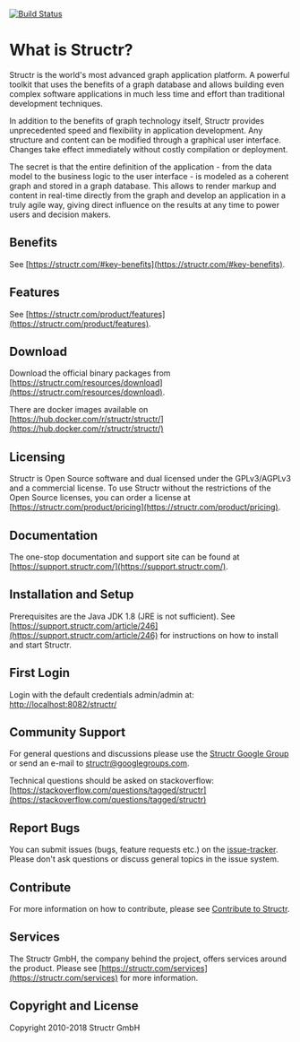 [![Build Status](http://ci.structr.org:59398/job/Structr/badge/icon)](http://ci.structr.org:59398/job/Structr)

# What is Structr?

Structr is the world's most advanced graph application platform. A powerful toolkit that uses the benefits of a graph database and allows building even complex software applications in much less time and effort than traditional development techniques.

In addition to the benefits of graph technology itself, Structr provides unprecedented speed and flexibility in application development. Any structure and content can be modified through a graphical user interface. Changes take effect immediately without costly compilation or deployment.

The secret is that the entire definition of the application - from the data model to the business logic to the user interface - is modeled as a coherent graph and stored in a graph database. This allows to render markup and content in real-time directly from the graph and develop an application in a truly agile way, giving direct influence on the results at any time to power users and decision makers.

## Benefits

See [https://structr.com/#key-benefits](https://structr.com/#key-benefits).

## Features

See [https://structr.com/product/features](https://structr.com/product/features).

## Download

Download the official binary packages from [https://structr.com/resources/download](https://structr.com/resources/download).

There are docker images available on [https://hub.docker.com/r/structr/structr/](https://hub.docker.com/r/structr/structr/)

## Licensing

Structr is Open Source software and dual licensed under the GPLv3/AGPLv3 and a commercial license. To use Structr without the restrictions of the Open Source licenses, you can order a license at [https://structr.com/product/pricing](https://structr.com/product/pricing).

## Documentation

The one-stop documentation and support site can be found at [https://support.structr.com/](https://support.structr.com/).

## Installation and Setup

Prerequisites are the Java JDK 1.8 (JRE is not sufficient). See [https://support.structr.com/article/246](https://support.structr.com/article/246) for instructions on how to install and start Structr.

## First Login

Login with the default credentials admin/admin at: [http://localhost:8082/structr/](http://localhost:8082/structr/)

## Community Support

For general questions and discussions please use the [Structr Google Group](https://groups.google.com/forum/#!forum/structr) or send an e-mail to [structr@googlegroups.com](structr@googlegroups.com).

Technical questions should be asked on stackoverflow: [https://stackoverflow.com/questions/tagged/structr](https://stackoverflow.com/questions/tagged/structr)

## Report Bugs

You can submit issues (bugs, feature requests etc.) on the [issue-tracker](https://github.com/structr/structr/issues). Please don't ask questions or discuss general topics in the issue system.

## Contribute

For more information on how to contribute, please see [Contribute to Structr](https://support.structr.com/article/245).

## Services

The Structr GmbH, the company behind the project, offers services around the product. Please see [https://structr.com/services](https://structr.com/services) for more information.

## Copyright and License

Copyright 2010-2018 Structr GmbH
